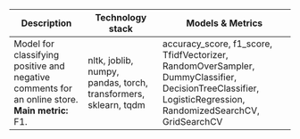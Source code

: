 | **Description**                                                                                                     | **Technology stack**                                        | **Models & Metrics**                                                                                  |
|---------------------------------------------------------------------------------------------------------------------|-------------------------------------------------------------|-------------------------------------------------------------------------------------------------------|
| Model for classifying positive and negative comments for an online store. **Main metric:** F1.                      | nltk, joblib, numpy, pandas, torch, transformers, sklearn, tqdm | accuracy_score, f1_score, TfidfVectorizer, RandomOverSampler, DummyClassifier, DecisionTreeClassifier, LogisticRegression, RandomizedSearchCV, GridSearchCV |



